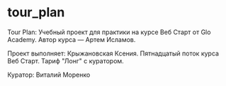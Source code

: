 # tour_plan

Tour Plan:
Учебный проект для практики на курсе Веб Старт от Glo Academy. Автор курса — Артем Исламов.

Проект выполняет:
Крыжановская Ксения. Пятнадцатый поток курса Веб Старт. Тариф "Лонг" с куратором.

Куратор:
Виталий Моренко